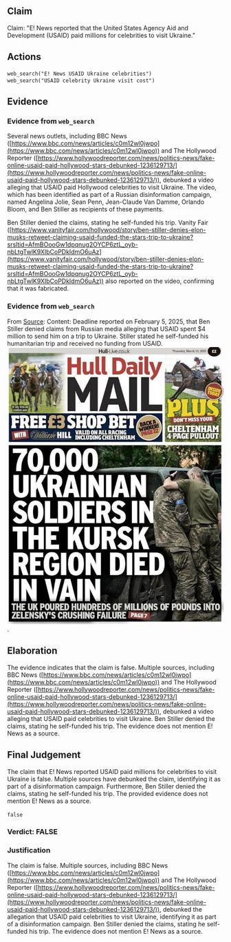 ## Claim
Claim: "E! News reported that the United States Agency Aid and Development (USAID) paid millions for celebrities to visit Ukraine."

## Actions
```
web_search("E! News USAID Ukraine celebrities")
web_search("USAID celebrity Ukraine visit cost")
```

## Evidence
### Evidence from `web_search`
Several news outlets, including BBC News ([https://www.bbc.com/news/articles/c0m12wl0jwpo](https://www.bbc.com/news/articles/c0m12wl0jwpo)) and The Hollywood Reporter ([https://www.hollywoodreporter.com/news/politics-news/fake-online-usaid-paid-hollywood-stars-debunked-1236129713/](https://www.hollywoodreporter.com/news/politics-news/fake-online-usaid-paid-hollywood-stars-debunked-1236129713/)), debunked a video alleging that USAID paid Hollywood celebrities to visit Ukraine. The video, which has been identified as part of a Russian disinformation campaign, named Angelina Jolie, Sean Penn, Jean-Claude Van Damme, Orlando Bloom, and Ben Stiller as recipients of these payments.

Ben Stiller denied the claims, stating he self-funded his trip. Vanity Fair ([https://www.vanityfair.com/hollywood/story/ben-stiller-denies-elon-musks-retweet-claiming-usaid-funded-the-stars-trip-to-ukraine?srsltid=AfmBOooGw1dpqnug2OYCP6ztL_oyb-nbLtgTwlK9XIbCoPDkIdmO6uAz](https://www.vanityfair.com/hollywood/story/ben-stiller-denies-elon-musks-retweet-claiming-usaid-funded-the-stars-trip-to-ukraine?srsltid=AfmBOooGw1dpqnug2OYCP6ztL_oyb-nbLtgTwlK9XIbCoPDkIdmO6uAz)) also reported on the video, confirming that it was fabricated.


### Evidence from `web_search`
From [Source](https://deadline.com/2025/02/ben-stiller-usaid-money-ukraine-trip-1236279748/): 
Content: Deadline reported on February 5, 2025, that Ben Stiller denied claims from Russian media alleging that USAID spent $4 million to send him on a trip to Ukraine. Stiller stated he self-funded his humanitarian trip and received no funding from USAID. ![image 1](media/0.jpg).


## Elaboration
The evidence indicates that the claim is false. Multiple sources, including BBC News ([https://www.bbc.com/news/articles/c0m12wl0jwpo](https://www.bbc.com/news/articles/c0m12wl0jwpo)) and The Hollywood Reporter ([https://www.hollywoodreporter.com/news/politics-news/fake-online-usaid-paid-hollywood-stars-debunked-1236129713/](https://www.hollywoodreporter.com/news/politics-news/fake-online-usaid-paid-hollywood-stars-debunked-1236129713/)), debunked a video alleging that USAID paid celebrities to visit Ukraine. Ben Stiller denied the claims, stating he self-funded his trip. The evidence does not mention E! News as a source.


## Final Judgement
The claim that E! News reported USAID paid millions for celebrities to visit Ukraine is false. Multiple sources have debunked the claim, identifying it as part of a disinformation campaign. Furthermore, Ben Stiller denied the claims, stating he self-funded his trip. The provided evidence does not mention E! News as a source.

`false`

### Verdict: FALSE

### Justification
The claim is false. Multiple sources, including BBC News ([https://www.bbc.com/news/articles/c0m12wl0jwpo](https://www.bbc.com/news/articles/c0m12wl0jwpo)) and The Hollywood Reporter ([https://www.hollywoodreporter.com/news/politics-news/fake-online-usaid-paid-hollywood-stars-debunked-1236129713/](https://www.hollywoodreporter.com/news/politics-news/fake-online-usaid-paid-hollywood-stars-debunked-1236129713/)), debunked the allegation that USAID paid celebrities to visit Ukraine, identifying it as part of a disinformation campaign. Ben Stiller denied the claims, stating he self-funded his trip. The evidence does not mention E! News as a source.
